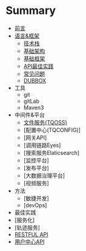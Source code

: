 # Summary

* [前言](README.md)
* [语言&框架](framwork.md)
  * [技术栈](规范文档/ji-zhu-zhan.md)
  * [基础架构](规范文档/ji-chu-jia-gou.md)
  * [基础框架](规范文档/ji-chu-kuang-jia.md)
  * [API最佳实践](规范文档/api.md)
  * [常见问题](规范文档/chang-jian-wen-ti.md)
  * [DUBBOX](dubbox.md)
* 工具
  * git
  * gitLab
  * Maven3
* 中间件&平台
  * [文件服务(TQOSS)](规范文档/tqoss.md)
  * [配置中心(TQCONFIG)]
  * [网关API]
  * [调用链路Eyes]
  * [搜索服务Elaticsearch]
  * [监控平台]
  * [发布平台]
  * [大数据治理平台]
  * [视频服务]
* 方法
  * [敏捷开发]
  * [devOps]
* 最佳实践
 * [服务化]
 * [轨迹服务]
* [RESTFUL API](规范文档/restful-api.md)
* [用户中心API](规范文档/usercenter.md)

